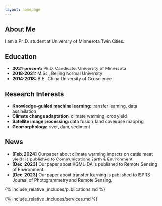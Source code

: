 ```yaml
---
layout: homepage
---
```


## About Me

I am a Ph.D. student at University of Minnesota Twin Cities.

## Education

- **2021-present:** Ph.D. Candidate, University of Minnesota
- **2018-2021:** M.Sc., Beijing Normal University
- **2014-2018:** B.E., China University of Geoscience

## Research Interests

- **Knowledge-guided machine learning:** transfer learning, data assimilation
- **Climate change adaptation:** climate warming, crop yield
- **Satellite image processing:** data fusion, land cover/use mapping
- **Geomorphology:** river, dam, sediment

## News

- **[Feb. 2024]** Our paper about climate warming impacts on cattle meat yields is published to Communications Earth & Environment.
- **[Dec. 2023]** Our paper about KGML-DA is published to Remote Sensing of Environment.
- **[Dec. 2023]** Our paper about transfer learning is published to ISPRS Journal of Photogrammetry and Remote Sensing.

{% include_relative _includes/publications.md %}

{% include_relative _includes/services.md %}
